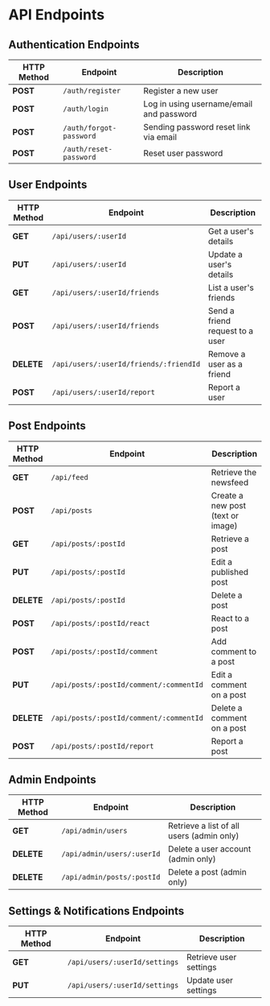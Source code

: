 # API Endpoints

## Authentication Endpoints

| HTTP Method | Endpoint                | Description                              |
| ----------- | ----------------------- | ---------------------------------------- |
| **POST**    | `/auth/register`        | Register a new user                      |
| **POST**    | `/auth/login`           | Log in using username/email and password |
| **POST**    | `/auth/forgot-password` | Sending password reset link via email    |
| **POST**    | `/auth/reset-password`  | Reset user password                      |

## User Endpoints

| HTTP Method | Endpoint                               | Description                     |
| ----------- | -------------------------------------- | ------------------------------- |
| **GET**     | `/api/users/:userId`                   | Get a user's details            |
| **PUT**     | `/api/users/:userId`                   | Update a user's details         |
| **GET**     | `/api/users/:userId/friends`           | List a user's friends           |
| **POST**    | `/api/users/:userId/friends`           | Send a friend request to a user |
| **DELETE**  | `/api/users/:userId/friends/:friendId` | Remove a user as a friend       |
| **POST**    | `/api/users/:userId/report`            | Report a user                   |

## Post Endpoints

| HTTP Method | Endpoint                                | Description                       |
| ----------- | --------------------------------------- | --------------------------------- |
| **GET**     | `/api/feed`                             | Retrieve the newsfeed             |
| **POST**    | `/api/posts`                            | Create a new post (text or image) |
| **GET**     | `/api/posts/:postId`                    | Retrieve a post                   |
| **PUT**     | `/api/posts/:postId`                    | Edit a published post             |
| **DELETE**  | `/api/posts/:postId`                    | Delete a post                     |
| **POST**    | `/api/posts/:postId/react `             | React to a post                   |
| **POST**    | `/api/posts/:postId/comment`            | Add comment to a post             |
| **PUT**     | `/api/posts/:postId/comment/:commentId` | Edit a comment on a post          |
| **DELETE**  | `/api/posts/:postId/comment/:commentId` | Delete a comment on a post        |
| **POST**    | `/api/posts/:postId/report`             | Report a post                     |

## Admin Endpoints

| HTTP Method | Endpoint                   | Description                               |
| ----------- | -------------------------- | ----------------------------------------- |
| **GET**     | `/api/admin/users`         | Retrieve a list of all users (admin only) |
| **DELETE**  | `/api/admin/users/:userId` | Delete a user account (admin only)        |
| **DELETE**  | `/api/admin/posts/:postId` | Delete a post (admin only)                |

## Settings & Notifications Endpoints

| HTTP Method | Endpoint                      | Description            |
| ----------- | ----------------------------- | ---------------------- |
| **GET**     | `/api/users/:userId/settings` | Retrieve user settings |
| **PUT**     | `/api/users/:userId/settings` | Update user settings   |
